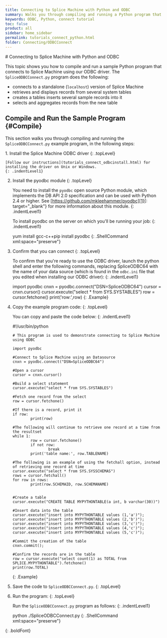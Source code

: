 ```yaml
---
title: Connecting to Splice Machine with Python and ODBC
summary: Walks you through compiling and running a Python program that connects to your Splice Machine database via our ODBC driver.
keywords: ODBC, Python, connect tutorial
toc: false
product: all
sidebar: home_sidebar
permalink: tutorials_connect_python.html
folder: Connecting/ODBCConnect
---
```

<section>
<div class="TopicContent" data-swiftype-index="true" markdown="1">
# Connecting to Splice Machine with Python and ODBC

This topic shows you how to compile and run a sample Python program that
connects to Splice Machine using our ODBC driver. The
`SpliceODBCConnect.py` program does the following:

* connects to a standalone (`localhost`) version of Splice Machine
* retrieves and displays records from several system tables
* creates a tables inserts several sample records into it
* selects and aggregates records from the new table

## Compile and Run the Sample Program   {#Compile}

This section walks you through compiling and running the
`SpliceODBCConnect.py` example program, in the following steps:

<div class="opsStepsList" markdown="1">
1.  Install the Splice Machine ODBC driver
    {: .topLevel}

    [Follow our instructions](tutorials_connect_odbcinstall.html) for
    installing the driver on Unix or Windows.
    {: .indentLevel1}

2.  Install the pyodbc module
    {: .topLevel}

    You need to install the `pyodbc` open source Python module, which
    implements the DB API 2.0 specification and can be used with Python
    2.4 or higher. See [https://github.com/mkleehammer/pyodbc][1]{:
    target="_blank"} for more information about this module.
    {: .indentLevel1}

    To install pyodbc on the server on which you'll be running your job:
    {: .indentLevel1}

    <div class="preWrapperWide" markdown="1">
        yum install gcc-c++pip install pyodbc
    {: .ShellCommand xml:space="preserve"}

    </div>

3.  Confirm that you can connect
    {: .topLevel}

    To confirm that you're ready to use the ODBC driver, launch the
    python shell and enter the following commands, replacing <span
    class="HighlightedCode">SpliceODBC64</span> with the name of your
    data source (which is found in the `odbc.ini` file that you edited
    when installing our ODBC driver):
    {: .indentLevel1}

    <div class="preWrapperWide" markdown="1">
        import pyodbc
        cnxn = pyodbc.connect("DSN=SpliceODBC64")
        cursor = cnxn.cursor()
        cursor.execute("select * from SYS.SYSTABLES")
        row = cursor.fetchone()
        print('row:',row)
    {: .Example}

    </div>

4.  Copy the example program code:
    {: .topLevel}

    You can copy and paste the code below:
    {: .indentLevel1}

    <div class="preWrapperWide" markdown="1">
        #!/usr/bin/python

        # This program is used to demonstrate connecting to Splice Machine using ODBC

        import pyodbc

        #Connect to Splice Machine using an Datasource
        cnxn = pyodbc.connect("DSN=SpliceODBC64")

        #Open a cursor
        cursor = cnxn.cursor()

        #Build a select statement
        cursor.execute("select * from SYS.SYSTABLES")

        #Fetch one record from the select
        row = cursor.fetchone()

        #If there is a record, print it
        if row:
                print(row)

        #The following will continue to retrieve one record at a time from the resultset
        while 1:
                row = cursor.fetchone()
                if not row:
                        break
                print('table name:', row.TABLENAME)

        #The following is an example of using the fetchall option, instead of retrieving one record at time
        cursor.execute("select * from SYS.SYSSCHEMAS")
        rows = cursor.fetchall()
        for row in rows:
                print(row.SCHEMAID, row.SCHEMANAME)


        #Create a table
        cursor.execute("CREATE TABLE MYPYTHONTABLE(a int, b varchar(30))")

        #Insert data into the table
        cursor.execute("insert into MYPYTHONTABLE values (1,'a')");
        cursor.execute("insert into MYPYTHONTABLE values (2,'b')");
        cursor.execute("insert into MYPYTHONTABLE values (3,'c')");
        cursor.execute("insert into MYPYTHONTABLE values (4,'c')");
        cursor.execute("insert into MYPYTHONTABLE values (5,'c')");

        #Commit the creation of the table
        cnxn.commit();

        #Confirm the records are in the table
        row = cursor.execute("select count(1) as TOTAL from SPLICE.MYPYTHONTABLE").fetchone()
        print(row.TOTAL)
    {: .Example}

    </div>

5.  Save the code to `SpliceODBCConnect.py`.
    {: .topLevel}

6.  Run the program:
    {: .topLevel}

    Run the `SpliceODBCConnect.py` program as follows:
    {: .indentLevel1}

    <div class="preWrapperWide" markdown="1">
        python ./SpliceODBCConnect.py
    {: .ShellCommand xml:space="preserve"}

    </div>
{: .boldFont}

</div>
</div>
</section>



[1]: https://github.com/mkleehammer/pyodbc
